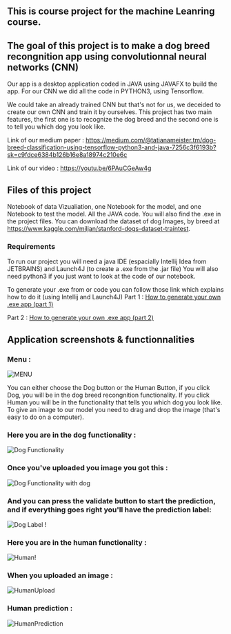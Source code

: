 
## This is course project for the machine Leanring course.
## The goal of this project is to make a dog breed recongnition app using convolutionnal neural networks (CNN)

Our app is a desktop application coded in JAVA using JAVAFX to build the app.
For our CNN we did all the code in PYTHON3, using Tensorflow.

We could take an already trained CNN but that's not for us, we deceided to create our own CNN and train it by ourselves.
This project has two main features, the first one is to recognize the dog breed and the second one is to tell you which dog you look like.

Link of our medium paper : https://medium.com/@tatianameister.tm/dog-breed-classification-using-tensorflow-python3-and-java-7256c3f6193b?sk=c9fdce6384b126b16e8a18974c210e6c

Link of our video : https://youtu.be/6PAuCGeAw4g

## Files of this project
Notebook of data Vizualiation, one Notebook for the model, and one Notebook to test the model.
All the JAVA code.
You will also find the .exe in the project files.
You can download the dataset of dog Images, by breed at https://www.kaggle.com/miljan/stanford-dogs-dataset-traintest.

### Requirements
To run our project you will need a java IDE (espacially Intellij Idea from JETBRAINS) and Launch4J (to create a .exe from the .jar file)
You will also need python3 if you just want to look at the code of our notebook.


To generate your .exe from or code you can follow those link which explains how to do it (using Intellij and Launch4J)
Part 1 : [How to generate your own .exe app (part 1)](https://medium.com/@vinayprabhu19/creating-executable-javafx-application-part-1-7589e8dec494)

Part 2 : [How to generate your own .exe app (part 2)](https://medium.com/@vinayprabhu19/creating-executable-javafx-application-part-2-c98cfa65801e)

## Application screenshots & functionnalities

### Menu : 

![MENU](https://github.com/LucLop/DoggoLookalike/blob/master/READMEPICTURES/DoggolookalikeMenu.png "Menu")


You can either choose the Dog button or the Human Button, if you click Dog, you will be in the dog breed recongnition functionality. If you click Human you will be in the functionality that tells you which dog you look like. To give an image to our model you need to drag and drop the image (that's easy to do on a computer).


### Here you are in the dog functionality : 

![Dog Functionality](https://github.com/LucLop/DoggoLookalike/blob/master/READMEPICTURES/dogFunct.png "Dog Functionality")


### Once you've uploaded you image you got this : 

![Dog Functionality with dog](https://github.com/LucLop/DoggoLookalike/blob/master/READMEPICTURES/dogFuncWithDog.png "Dog Functionality with dog")


### And you can press the validate button to start the prediction, and if everything goes right you'll have the prediction label:

![Dog Label !](https://github.com/LucLop/DoggoLookalike/blob/master/READMEPICTURES/DogPredictionFunc.png "Dog Label !")


### Here you are in the human functionality : 

![Human!](https://github.com/LucLop/DoggoLookalike/blob/master/READMEPICTURES/human.png "Human")


### When you uploaded an image :

![HumanUpload](https://github.com/LucLop/DoggoLookalike/blob/master/READMEPICTURES/humanres.png "HumanUpload")

### Human prediction :

![HumanPrediction](https://github.com/LucLop/DoggoLookalike/blob/master/READMEPICTURES/humanselfie.png "HumanPrediction")








